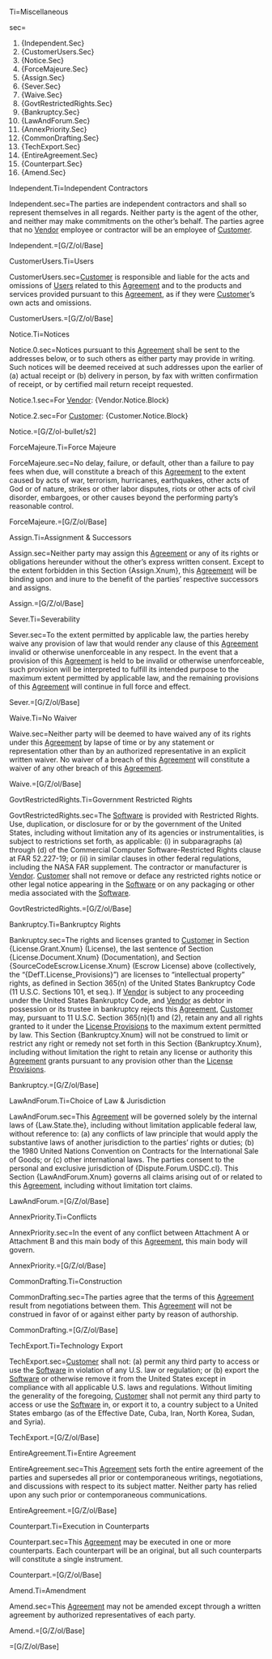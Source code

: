 Ti=Miscellaneous

sec=<ol><li>{Independent.Sec}<li>{CustomerUsers.Sec}<li>{Notice.Sec}<li>{ForceMajeure.Sec}<li>{Assign.Sec}<li>{Sever.Sec}<li>{Waive.Sec}<li>{GovtRestrictedRights.Sec}<li>{Bankruptcy.Sec}<li>{LawAndForum.Sec}<li>{AnnexPriority.Sec}<li>{CommonDrafting.Sec}<li>{TechExport.Sec}<li>{EntireAgreement.Sec}<li>{Counterpart.Sec}<li>{Amend.Sec}</ol>

Independent.Ti=Independent Contractors

Independent.sec=The parties are independent contractors and shall so represent themselves in all regards. Neither party is the agent of the other, and neither may make commitments on the other’s behalf. The parties agree that no <a class='definedterm' href='#Def.Vendor.sec'>Vendor</a> employee or contractor will be an employee of <a class='definedterm' href='#Def.Customer.sec'>Customer</a>.

Independent.=[G/Z/ol/Base] 

CustomerUsers.Ti=Users

CustomerUsers.sec=<a class='definedterm' href='#Def.Customer.sec'>Customer</a> is responsible and liable for the acts and omissions of <a class='definedterm' href='#Def.User.sec'>Users</a> related to this <a class='definedterm' href='#Def.Agreement.sec'>Agreement</a> and to the products and services provided pursuant to this <a class='definedterm' href='#Def.Agreement.sec'>Agreement</a>, as if they were <a class='definedterm' href='#Def.Customer.sec'>Customer</a>’s own acts and omissions.

CustomerUsers.=[G/Z/ol/Base] 

Notice.Ti=Notices

Notice.0.sec=Notices pursuant to this <a class='definedterm' href='#Def.Agreement.sec'>Agreement</a> shall be sent to the addresses below, or to such others as either party may provide in writing. Such notices will be deemed received at such addresses upon the earlier of (a) actual receipt or (b) delivery in person, by fax with written confirmation of receipt, or by certified mail return receipt requested.

Notice.1.sec=For <a class='definedterm' href='#Def.Vendor.sec'>Vendor</a>: {Vendor.Notice.Block}

Notice.2.sec=For <a class='definedterm' href='#Def.Customer.sec'>Customer</a>: {Customer.Notice.Block}

Notice.=[G/Z/ol-bullet/s2]

ForceMajeure.Ti=Force Majeure

ForceMajeure.sec=No delay, failure, or default, other than a failure to pay fees when due, will constitute a breach of this <a class='definedterm' href='#Def.Agreement.sec'>Agreement</a> to the extent caused by acts of war, terrorism, hurricanes, earthquakes, other acts of God or of nature, strikes or other labor disputes, riots or other acts of civil disorder, embargoes, or other causes beyond the performing party’s reasonable control.

ForceMajeure.=[G/Z/ol/Base] 

Assign.Ti=Assignment & Successors

Assign.sec=Neither party may assign this <a class='definedterm' href='#Def.Agreement.sec'>Agreement</a> or any of its rights or obligations hereunder without the other’s express written consent. Except to the extent forbidden in this Section {Assign.Xnum}, this <a class='definedterm' href='#Def.Agreement.sec'>Agreement</a> will be binding upon and inure to the benefit of the parties’ respective successors and assigns.

Assign.=[G/Z/ol/Base] 

Sever.Ti=Severability

Sever.sec=To the extent permitted by applicable law, the parties hereby waive any provision of law that would render any clause of this <a class='definedterm' href='#Def.Agreement.sec'>Agreement</a> invalid or otherwise unenforceable in any respect. In the event that a provision of this <a class='definedterm' href='#Def.Agreement.sec'>Agreement</a> is held to be invalid or otherwise unenforceable, such provision will be interpreted to fulfill its intended purpose to the maximum extent permitted by applicable law, and the remaining provisions of this <a class='definedterm' href='#Def.Agreement.sec'>Agreement</a> will continue in full force and effect.

Sever.=[G/Z/ol/Base] 

Waive.Ti=No Waiver

Waive.sec=Neither party will be deemed to have waived any of its rights under this <a class='definedterm' href='#Def.Agreement.sec'>Agreement</a> by lapse of time or by any statement or representation other than by an authorized representative in an explicit written waiver. No waiver of a breach of this <a class='definedterm' href='#Def.Agreement.sec'>Agreement</a> will constitute a waiver of any other breach of this <a class='definedterm' href='#Def.Agreement.sec'>Agreement</a>.

Waive.=[G/Z/ol/Base] 

GovtRestrictedRights.Ti=Government Restricted Rights

GovtRestrictedRights.sec=The <a class='definedterm' href='#Def.Software.sec'>Software</a> is provided with Restricted Rights. Use, duplication, or disclosure for or by the government of the United States, including without limitation any of its agencies or instrumentalities, is subject to restrictions set forth, as applicable: (i) in subparagraphs (a) through (d) of the Commercial Computer Software-Restricted Rights clause at FAR 52.227-19; or (ii) in similar clauses in other federal regulations, including the NASA FAR supplement. The contractor or manufacturer is <a class='definedterm' href='#Def.Vendor.sec'>Vendor</a>. <a class='definedterm' href='#Def.Customer.sec'>Customer</a> shall not remove or deface any restricted rights notice or other legal notice appearing in the <a class='definedterm' href='#Def.Software.sec'>Software</a> or on any packaging or other media associated with the <a class='definedterm' href='#Def.Software.sec'>Software</a>.

GovtRestrictedRights.=[G/Z/ol/Base] 

Bankruptcy.Ti=Bankruptcy Rights

Bankruptcy.sec=The rights and licenses granted to <a class='definedterm' href='#Def.Customer.sec'>Customer</a> in Section {License.Grant.Xnum} (License), the last sentence of Section {License.Document.Xnum} (Documentation), and Section {SourceCodeEscrow.License.Xnum} (Escrow License) above (collectively, the “{DefT.License_Provisions}”) are licenses to “intellectual property” rights, as defined in Section 365(n) of the United States Bankruptcy Code (11 U.S.C. Sections 101, et seq.). If <a class='definedterm' href='#Def.Vendor.sec'>Vendor</a> is subject to any proceeding under the United States Bankruptcy Code, and <a class='definedterm' href='#Def.Vendor.sec'>Vendor</a> as debtor in possession or its trustee in bankruptcy rejects this <a class='definedterm' href='#Def.Agreement.sec'>Agreement</a>, <a class='definedterm' href='#Def.Customer.sec'>Customer</a> may, pursuant to 11 U.S.C. Section 365(n)(1) and (2), retain any and all rights granted to it under the <a class='definedterm' href='#Def.License_Provisions.sec'>License Provisions</a> to the maximum extent permitted by law. This Section {Bankruptcy.Xnum} will not be construed to limit or restrict any right or remedy not set forth in this Section {Bankruptcy.Xnum}, including without limitation the right to retain any license or authority this <a class='definedterm' href='#Def.Agreement.sec'>Agreement</a> grants pursuant to any provision other than the <a href='#Def.License_Provisions.sec' class='definedterm'>License Provisions</a>.

Bankruptcy.=[G/Z/ol/Base] 

LawAndForum.Ti=Choice of Law & Jurisdiction

LawAndForum.sec=This <a class='definedterm' href='#Def.Agreement.sec'>Agreement</a> will be governed solely by the internal laws of {Law.State.the}, including without limitation applicable federal law, without reference to: (a) any conflicts of law principle that would apply the substantive laws of another jurisdiction to the parties’ rights or duties; (b) the 1980 United Nations Convention on Contracts for the International Sale of Goods; or (c) other international laws. The parties consent to the personal and exclusive jurisdiction of {Dispute.Forum.USDC.cl}. This Section {LawAndForum.Xnum} governs all claims arising out of or related to this <a class='definedterm' href='#Def.Agreement.sec'>Agreement</a>, including without limitation tort claims.

LawAndForum.=[G/Z/ol/Base] 

AnnexPriority.Ti=Conflicts

AnnexPriority.sec=In the event of any conflict between Attachment A or Attachment B and this main body of this <a class='definedterm' href='#Def.Agreement.sec'>Agreement</a>, this main body will govern.

AnnexPriority.=[G/Z/ol/Base] 

CommonDrafting.Ti=Construction

CommonDrafting.sec=The parties agree that the terms of this <a class='definedterm' href='#Def.Agreement.sec'>Agreement</a> result from negotiations between them. This <a class='definedterm' href='#Def.Agreement.sec'>Agreement</a> will not be construed in favor of or against either party by reason of authorship.

CommonDrafting.=[G/Z/ol/Base] 

TechExport.Ti=Technology Export

TechExport.sec=<a class='definedterm' href='#Def.Customer.sec'>Customer</a> shall not: (a) permit any third party to access or use the <a class='definedterm' href='#Def.Software.sec'>Software</a> in violation of any U.S. law or regulation; or (b) export the <a class='definedterm' href='#Def.Software.sec'>Software</a> or otherwise remove it from the United States except in compliance with all applicable U.S. laws and regulations. Without limiting the generality of the foregoing, <a class='definedterm' href='#Def.Customer.sec'>Customer</a> shall not permit any third party to access or use the <a class='definedterm' href='#Def.Software.sec'>Software</a> in, or export it to, a country subject to a United States embargo (as of the Effective Date, Cuba, Iran, North Korea, Sudan, and Syria).

TechExport.=[G/Z/ol/Base]

EntireAgreement.Ti=Entire Agreement

EntireAgreement.sec=This <a class='definedterm' href='#Def.Agreement.sec'>Agreement</a> sets forth the entire agreement of the parties and supersedes all prior or contemporaneous writings, negotiations, and discussions with respect to its subject matter. Neither party has relied upon any such prior or contemporaneous communications.

EntireAgreement.=[G/Z/ol/Base] 

Counterpart.Ti=Execution in Counterparts

Counterpart.sec=This <a class='definedterm' href='#Def.Agreement.sec'>Agreement</a> may be executed in one or more counterparts. Each counterpart will be an original, but all such counterparts will constitute a single instrument.

Counterpart.=[G/Z/ol/Base] 

Amend.Ti=Amendment

Amend.sec=This <a class='definedterm' href='#Def.Agreement.sec'>Agreement</a> may not be amended except through a written agreement by authorized representatives of each party.

Amend.=[G/Z/ol/Base] 

=[G/Z/ol/Base]
